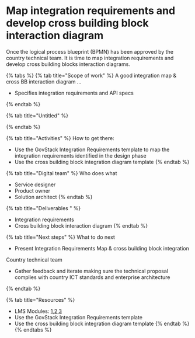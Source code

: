 # Map integration requirements and develop cross building block interaction diagram

Once the logical process blueprint (BPMN) has been approved by the country technical team. It is time to map integration requirements and develop cross building blocks interaction diagrams.

{% tabs %}
{% tab title="Scope of work" %}
A good integration map & cross BB interaction diagram ...

* Specifies integration requirements and API specs&#x20;


{% endtab %}

{% tab title="Untitled" %}

{% endtab %}

{% tab title="Activities" %}
How to get there:

* Use the GovStack Integration Requirements template  to map the integration requirements identified in the design phase&#x20;
* Use the cross building block integration diagram template  &#x20;
{% endtab %}

{% tab title="Digital team" %}
Who does what&#x20;

* Service designer&#x20;
* Product owner &#x20;
* Solution architect &#x20;
{% endtab %}

{% tab title="Deliverables " %}
* Integration requirements &#x20;
* Cross building block interaction diagram &#x20;
{% endtab %}

{% tab title="Next steps" %}
What to do next

* Present Integration Requirements Map &  cross building block integration &#x20;

Country technical team &#x20;

* Gather feedback and iterate making sure the technical proposal complies with country ICT standards and enterprise architecture &#x20;

&#x20;
{% endtab %}

{% tab title="Resources" %}
* LMS Modules: [1](../learning-and-exchange/govstack-learning-management-system/#awareness-building-and-expression-of-interest),[2](../learning-and-exchange/govstack-learning-management-system/#agreement-of-cooperation),[3](../learning-and-exchange/govstack-learning-management-system/#govstack-internal-kick-off) &#x20;
* Use the GovStack Integration Requirements template &#x20;
* Use the cross building block integration diagram template &#x20;
{% endtab %}
{% endtabs %}
